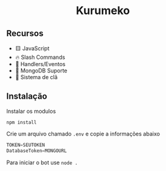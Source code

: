 <h1 style="text-align:center;">Kurumeko</h1>

## Recursos

* 🟨 JavaScript
* 🔥 Slash Commands
* 💪 Handlers/Eventos
* 🍃 MongoDB Suporte
* 🔪 Sistema de clã

## Instalação

Instalar os modulos
```
npm install
```

Crie um arquivo chamado `.env` e copie a informações abaixo

```js
TOKEN=SEUTOKEN
DatabaseToken=MONGOURL
```

Para iniciar o bot use `node .`
